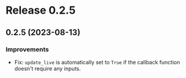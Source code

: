 # Release 0.2.5

## 0.2.5 (2023-08-13)

### Improvements

- Fix: `update_live` is automatically set to `True` if the callback function doesn't require any inputs.